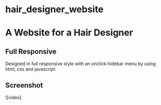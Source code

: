 # hair_designer_website

<h1>A Website for a Hair Designer</h1>

<h2>Full Responsive</h2>

Designed in full responsive style with an onclick hidebar menu by using html, css and javascript.

<h2>Screenshot</h2>

![video]